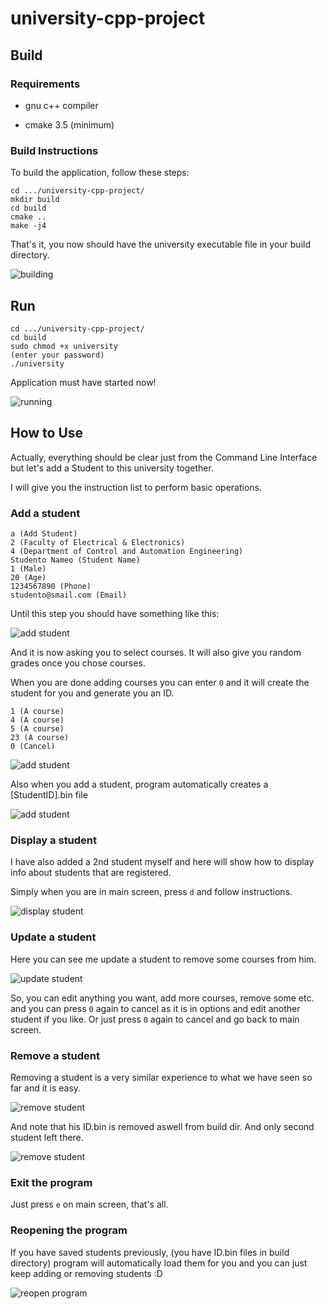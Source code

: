 # university-cpp-project


## Build

### Requirements

* gnu c++ compiler

* cmake 3.5 (minimum)

### Build Instructions

To build the application, follow these steps:
```
cd .../university-cpp-project/
mkdir build
cd build
cmake ..
make -j4
```
That's it, you now should have the university executable file in your build directory.

![building](https://image.ibb.co/ihAwiQ/Screenshot_2017_06_16_12_17_34.png)

## Run
```
cd .../university-cpp-project/
cd build
sudo chmod +x university
(enter your password)
./university
```
Application must have started now!

![running](https://image.ibb.co/dAM8xk/Screenshot_2017_06_16_12_30_39.png)

## How to Use
Actually, everything should be clear just from the Command Line Interface but let's add a Student to this university together.

I will give you the instruction list to perform basic operations.

### Add a student
```
a (Add Student)
2 (Faculty of Electrical & Electronics)
4 (Department of Control and Automation Engineering)
Studento Nameo (Student Name)
1 (Male)
20 (Age)
1234567890 (Phone)
studento@smail.com (Email)
```
Until this step you should have something like this:

![add student](https://image.ibb.co/cxSWHk/Screenshot_2017_06_16_12_39_37.png)

And it is now asking you to select courses. It will also give you random grades once you chose courses.

When you are done adding courses you can enter `0` and it will create the student for you and generate you an ID.

```
1 (A course)
4 (A course)
5 (A course)
23 (A course)
0 (Cancel)
```
![add student](https://image.ibb.co/mVvCOQ/Screenshot_2017_06_16_12_44_23.png)

Also when you add a student, program automatically creates a [StudentID].bin file

![add student](https://image.ibb.co/dG1xq5/Screenshot_2017_06_16_12_48_02.png)

### Display a student
I have also added a 2nd student myself and here will show how to display info about students that are registered.

Simply when you are in main screen, press `d` and follow instructions.

![display student](https://image.ibb.co/dK2yxk/Screenshot_2017_06_16_12_51_39.png)

### Update a student

Here you can see me update a student to remove some courses from him.

![update student](https://image.ibb.co/kdW0ck/Screenshot_2017_06_16_12_55_41.png)

So, you can edit anything you want, add more courses, remove some etc. and you can press `0` again to cancel as it is in options and edit another student if you like. Or just press `0` again to cancel and go back to main screen.

### Remove a student

Removing a student is a very similar experience to what we have seen so far and it is easy.

![remove student](https://image.ibb.co/g2cZ3Q/Screenshot_2017_06_16_12_59_36.png)

And note that his ID.bin is removed aswell from build dir. And only second student left there.

![remove student](https://image.ibb.co/eTt2q5/Screenshot_2017_06_16_13_01_44.png)

### Exit the program

Just press `e` on main screen, that's all.

### Reopening the program

If you have saved students previously, (you have ID.bin files in build directory) program will automatically load them for you and you can just keep adding or removing students :D

![reopen program](https://image.ibb.co/mDfXq5/Screenshot_2017_06_16_13_12_07.png)


